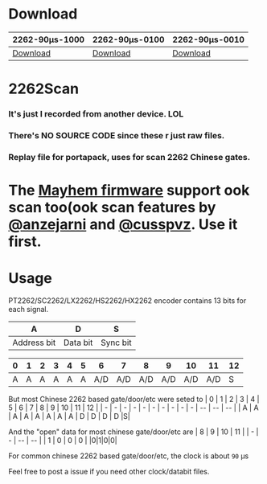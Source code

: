 
# Download
| 2262-90μs-1000 | 2262-90μs-0100 |  2262-90μs-0010 |
| - | - | -|
| [Download](https://anningtrashbin-my.sharepoint.com/:f:/g/personal/zxkmm_anningtrashbin_onmicrosoft_com/EpZx3Kbb7QJBiEAyth9Fe6oBQq9ppsKStYs3PbijOQUyCw?e=P7cl5d) | [Download](https://anningtrashbin-my.sharepoint.com/:f:/g/personal/zxkmm_anningtrashbin_onmicrosoft_com/ErANoKAuGq9CianuBvCnj1kBb3JvxDSfZXEH2lDvjx0cHg?e=WUL6eh) | [Download](https://github.com/zxkmm/2262Scan/releases/tag/raw)|
# 2262Scan
### It's just I recorded from another device. LOL
### There's NO SOURCE CODE since these r just raw files.
### Replay file for portapack, uses for scan 2262 Chinese gates.
# The [Mayhem firmware](https://github.com/eried/portapack-mayhem) support ook scan too(ook scan features by [@anzejarni](https://github.com/anzejarni) and [@cusspvz](https://github.com/cusspvz). Use it first. 

# Usage
PT2262/SC2262/LX2262/HS2262/HX2262 encoder contains 13 bits for each signal. 

| A           | D        | S        |
| ----------- | -------- | -------- |
| Address bit | Data bit | Sync bit |

| 0   | 1   | 2   | 3   | 4   | 5   | 6   | 7   | 8   | 9   | 10  | 11  | 12 |
| --- | --- | --- | --- | --- | --- | --- | --- | --- | --- | --- | --- | - |
| A | A | A | A | A | A | A/D | A/D | A/D | A/D | A/D | A/D |S|

But most Chinese 2262 based gate/door/etc were seted to
| 0 | 1 | 2 | 3 | 4 | 5 | 6 | 7 | 8 | 9 | 10 | 11 | 12 |
| - | - | - | - | - | - | - | - | - | - | -- | -- | -- |
| A | A | A | A | A | A | A | A | D | D | D  | D  |S|

And the "open" data for most chinese gate/door/etc are
| 8 | 9 | 10 | 11 |
| - | - | -- | -- |
| 1 | 0 | 0  | 0  |
|0|1|0|0|

For common chinese 2262 based gate/door/etc, the clock is about `90` μs   



Feel free to post a issue if you need other clock/databit files.
